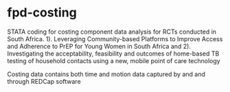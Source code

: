 # fpd-costing
STATA coding for costing component data analysis for RCTs conducted in South Africa. 1). Leveraging Community-based Platforms
to Improve Access and Adherence to PrEP for Young Women in South Africa  and 2). Investigating the acceptability, feasibility 
and outcomes of home-based TB testing of household contacts using a new, mobile point of care technology 

Costing data contains both time and motion data captured by and and through REDCap software
